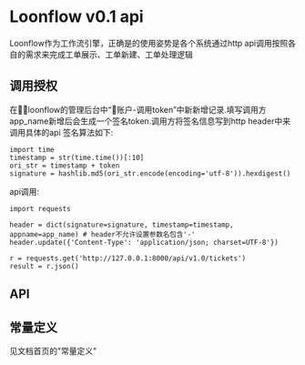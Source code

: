 # Loonflow v0.1 api
Loonflow作为工作流引擎，正确是的使用姿势是各个系统通过http api调用按照各自的需求来完成工单展示、工单新建、工单处理逻辑
## 调用授权
在loonflow的管理后台中“账户-调用token”中新新增记录.填写调用方app_name新增后会生成一个签名token.调用方将签名信息写到http header中来调用具体的api
签名算法如下:
```
import time
timestamp = str(time.time())[:10]
ori_str = timestamp + token
signature = hashlib.md5(ori_str.encode(encoding='utf-8')).hexdigest()
```
api调用:
```
import requests

header = dict(signature=signature, timestamp=timestamp, appname=app_name) # header不允许设置参数名包含'-'
header.update({'Content-Type': 'application/json; charset=UTF-8'})

r = requests.get('http://127.0.0.1:8000/api/v1.0/tickets')
result = r.json()

```
## API

## 常量定义
见文档首页的"常量定义"